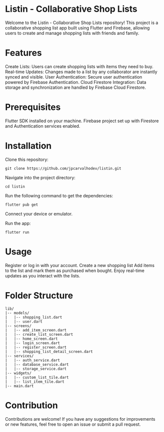 # Listin - Collaborative Shop Lists
Welcome to the Listin - Collaborative Shop Lists repository! This project is a collaborative shopping list app built using Flutter and Firebase, allowing users to create and manage shopping lists with friends and family.

# Features
Create Lists: Users can create shopping lists with items they need to buy.
Real-time Updates: Changes made to a list by any collaborator are instantly synced and visible.
User Authentication: Secure user authentication powered by Firebase Authentication.
Cloud Firestore Integration: Data storage and synchronization are handled by Firebase Cloud Firestore.

# Prerequisites
Flutter SDK installed on your machine.
Firebase project set up with Firestore and Authentication services enabled.

# Installation
Clone this repository:
```
git clone https://github.com/jpcarvalhodev/listin.git
```
Navigate into the project directory:
```
cd listin
```
Run the following command to get the dependencies:
```
flutter pub get
```
Connect your device or emulator.

Run the app:
```
flutter run
```

# Usage
Register or log in with your account.
Create a new shopping list
Add items to the list and mark them as purchased when bought.
Enjoy real-time updates as you interact with the lists.

# Folder Structure
```
lib/
|-- models/
|   |-- shopping_list.dart
|   |-- user.dart
|-- screens/
|   |-- add_item_screen.dart
|   |-- create_list_screen.dart
|   |-- home_screen.dart
|   |-- login_screen.dart
|   |-- register_screen.dart
|   |-- shopping_list_detail_screen.dart
|-- services/
|   |-- auth_service.dart
|   |-- database_service.dart
|   |-- storage_service.dart
|-- widgets/
|   |-- custom_list_tile.dart
|   |-- list_item_tile.dart
|-- main.dart
```

# Contribution
Contributions are welcome! If you have any suggestions for improvements or new features, feel free to open an issue or submit a pull request.

